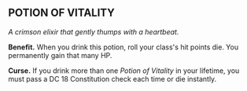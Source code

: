 ## POTION OF VITALITY

_A crimson elixir that gently thumps with a heartbeat._

**Benefit.** When you drink this potion, roll your class's hit points die. You permanently gain that many HP.

**Curse.** If you drink more than one *Potion of Vitality* in your lifetime, you must pass a DC 18 Constitution check each time or die instantly.

